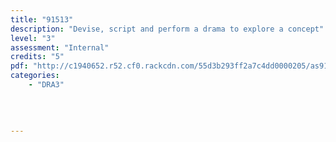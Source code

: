```yaml
---
title: "91513"
description: "Devise, script and perform a drama to explore a concept"
level: "3"
assessment: "Internal"
credits: "5"
pdf: "http://c1940652.r52.cf0.rackcdn.com/55d3b293ff2a7c4dd0000205/as91513.pdf"
categories:
    - "DRA3"
    
    
    
    
---
```

